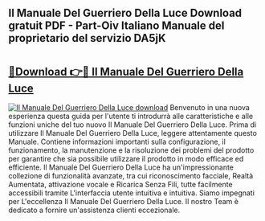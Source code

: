 ## Il Manuale Del Guerriero Della Luce Download gratuit PDF - Part-Oiv Italiano Manuale del proprietario del servizio DA5jK

# <h2><a href="http://dffxyiq.blite.top/?on=Il+Manuale+Del+Guerriero+Della+Luce">🔗Download 👉🔴 Il Manuale Del Guerriero Della Luce</a></h2>

[![Il Manuale Del Guerriero Della Luce download](https://i.imgur.com/lujVjoI.png)](http://dffxyiq.blite.top/?on=Il+Manuale+Del+Guerriero+Della+Luce)
Benvenuto in una nuova esperienza questa guida per l'utente ti introdurrà alle caratteristiche e alle funzioni uniche del tuo nuovo Il Manuale Del Guerriero Della Luce. Prima di utilizzare Il Manuale Del Guerriero Della Luce, leggere attentamente questo Manuale. Contiene informazioni importanti sulla configurazione, il funzionamento, la manutenzione e la risoluzione dei problemi del prodotto per garantire che sia possibile utilizzare il prodotto in modo efficace ed efficiente. Il Manuale Del Guerriero Della Luce ha un'impressionante collezione di funzionalità avanzate, tra cui riconoscimento facciale, Realtà Aumentata, attivazione vocale e Ricarica Senza Fili, tutte facilmente accessibili tramite L'interfaccia utente intuitiva e intuitiva. Siamo impegnati per L'eccellenza Il Manuale Del Guerriero Della Luce. Il nostro Team è dedicato a fornire un'assistenza clienti eccezionale.

